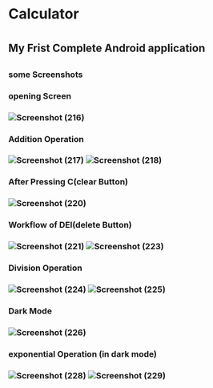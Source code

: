 <h1> Calculator <h1>
<h2>My Frist Complete Android application<h2>
<h3>some Screenshots<h3>
<h3>opening Screen<h3>
  
![Screenshot (216)](https://user-images.githubusercontent.com/95965521/189939797-da81dfb5-ba72-4839-a876-ec6f81db662c.png)

 <h3>Addition Operation <h3>
   
![Screenshot (217)](https://user-images.githubusercontent.com/95965521/189940494-22ffef59-bceb-44ff-8839-95cfdc446901.png)
![Screenshot (218)](https://user-images.githubusercontent.com/95965521/189940511-aed92db4-3173-4690-88d0-b29b47afff51.png)

  <h3>After Pressing C(clear Button) <h3>
    
![Screenshot (220)](https://user-images.githubusercontent.com/95965521/189940786-a3168afd-f95b-406c-a465-2533f8f99066.png)

  <h3>Workflow of  DEl(delete Button) <h3>
    
![Screenshot (221)](https://user-images.githubusercontent.com/95965521/189941038-74710f8b-5ea7-4280-9f07-4c54dd8b63fa.png)
![Screenshot (223)](https://user-images.githubusercontent.com/95965521/189941052-f405a61d-fe1b-4dbe-a579-6448c5c80c61.png)

 <h3>Division Operation <h3>
   
![Screenshot (224)](https://user-images.githubusercontent.com/95965521/189941381-0b17d5ed-688d-402d-8833-30c79c0e0397.png)
![Screenshot (225)](https://user-images.githubusercontent.com/95965521/189941396-ba6f7db9-2e79-4f59-93d7-640a719ba86a.png)
   
  <h3>Dark Mode <h3>
  
![Screenshot (226)](https://user-images.githubusercontent.com/95965521/189941536-68976b4f-cfc2-4165-9dec-68f1b1775a74.png)
  
<h3>exponential Operation (in dark mode) <h3>

![Screenshot (228)](https://user-images.githubusercontent.com/95965521/189941808-58bdc8a3-e892-4453-be9b-39afe853c5ae.png)
![Screenshot (229)](https://user-images.githubusercontent.com/95965521/189941851-561e4172-d78d-4866-85d7-f06451edc8ec.png)
